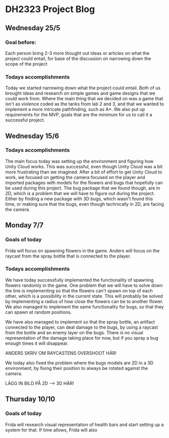 # DH2323 Project Blog

## Wednesday 25/5 
### Goal before: 
Each person bring 2-3 more thought out ideas or articles on what the project could entail, for base of the discussion on narrowing down the scope of the project

### Todays accomplishments
Today we started narrowing down what the project could entail. Both of us brought ideas and research on simple games and game designs that we could work from. Where the main thing that we decided on was a game that isn't as violence coded as the tanks from lab 2 and 3, and that we wanted to implement a more intricate pathfinding, such as A*. We also put up requirements for the MVP, goals that are the minimum for us to call it a successful project. 

## Wednesday 15/6 
### Todays accomplishments
The main focus today was setting up the environment and  figuring how Unity Cloud works. This was successful, even though Unity Cloud was a bit more frustrating than we imagined. After a bit of effort to get Unity Cloud to work, we focused on getting the camera focused on the player and imported packages with models for the flowers and bugs that hopefully can be used during this project. The bug package that we found though, are in 2D, which is a problem that we will have to figure out during the project. Either by finding a new package with 3D bugs, which wasn't found this time, or making sure that the bugs, even though technically in 2D, are facing the camera. 

## Monday 7/7
### Goals of today
Frida will focus on spawning flowers in the game.
Anders will focus on the raycast from the spray bottle that is connected to the player. 

### Todays accomplishments
We have today successfully implemented the functionality of spawning flowers randomly in the game. One problem that we will have to solve down the line is implementing so that the flowers can't spawn on top of each other, which is a possibility in the current state. This will probably be solved by implementing a radius of how close the flowers can be to another flower. We also managed to implement the same functionality for bugs, so that they can spawn at random positions. 

We have also managed to implement so that the spray bottle, an artifact connected to the player, can deal damage to the bugs, by using a raycast from the bottle and an enemy layer on the bugs. There is no visual representation of the damage taking place for now, but if you spray a bug enough times it will disappear. 

ANDERS SKRIV OM RAYCASTENS OVERSHOOT HÄR!

We today also fixed the problem where the bugs models are 2D in a 3D environment, by fixing their position to always be rotated against the camera. 

LÄGG IN BILD PÅ 2D --> 3D HÄR!

## Thursday 10/10
### Goals of today
Frida will research visual representation of health bars and start setting up a system for that. If time allows, Frida will also 